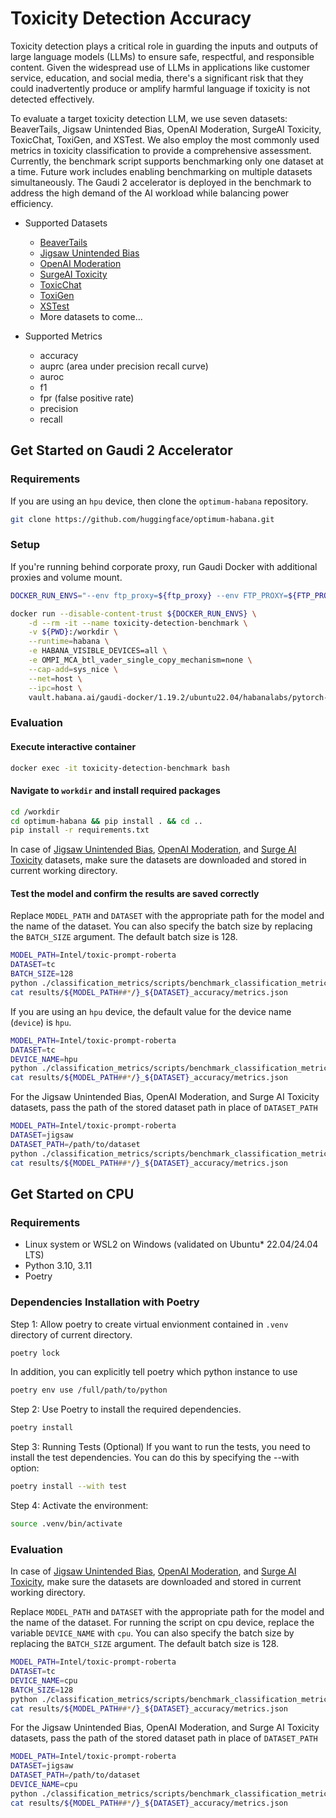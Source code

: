 # Toxicity Detection Accuracy

Toxicity detection plays a critical role in guarding the inputs and outputs of large language models (LLMs) to ensure safe, respectful, and responsible content. Given the widespread use of LLMs in applications like customer service, education, and social media, there's a significant risk that they could inadvertently produce or amplify harmful language if toxicity is not detected effectively. 

To evaluate a target toxicity detection LLM, we use seven datasets: BeaverTails, Jigsaw Unintended Bias, OpenAI Moderation, SurgeAI Toxicity, ToxicChat, ToxiGen, and XSTest. We also employ the most commonly used metrics in toxicity classification to provide a comprehensive assessment. Currently, the benchmark script supports benchmarking only one dataset at a time. Future work includes enabling benchmarking on multiple datasets simultaneously. The Gaudi 2 accelerator is deployed in the benchmark to address the high demand of the AI workload while balancing power efficiency.

- Supported Datasets
    - [BeaverTails](https://huggingface.co/datasets/PKU-Alignment/BeaverTails)
    - [Jigsaw Unintended Bias](https://www.kaggle.com/c/jigsaw-unintended-bias-in-toxicity-classification)
    - [OpenAI Moderation](https://github.com/openai/moderation-api-release/tree/main)
    - [SurgeAI Toxicity](https://github.com/surge-ai/toxicity)
    - [ToxicChat](https://huggingface.co/datasets/lmsys/toxic-chat)
    - [ToxiGen](https://huggingface.co/datasets/toxigen/toxigen-data)
    - [XSTest](https://huggingface.co/datasets/walledai/XSTest)
    - More datasets to come...
    
- Supported Metrics
    - accuracy
    - auprc (area under precision recall curve)
    - auroc
    - f1
    - fpr (false positive rate)
    - precision
    - recall

## Get Started on Gaudi 2 Accelerator
### Requirements
If you are using an `hpu` device, then clone the `optimum-habana` repository.
```bash
git clone https://github.com/huggingface/optimum-habana.git
```

### Setup
If you're running behind corporate proxy, run Gaudi Docker with additional proxies and volume mount.
```bash
DOCKER_RUN_ENVS="--env ftp_proxy=${ftp_proxy} --env FTP_PROXY=${FTP_PROXY} --env http_proxy=${http_proxy} --env HTTP_PROXY=${HTTP_PROXY} --env https_proxy=${https_proxy} --env HTTPS_PROXY=${HTTPS_PROXY} --env no_proxy=${no_proxy} --env NO_PROXY=${NO_PROXY} --env socks_proxy=${socks_proxy} --env SOCKS_PROXY=${SOCKS_PROXY} --env TF_ENABLE_MKL_NATIVE_FORMAT=1"

docker run --disable-content-trust ${DOCKER_RUN_ENVS} \
    -d --rm -it --name toxicity-detection-benchmark \
    -v ${PWD}:/workdir \
    --runtime=habana \
    -e HABANA_VISIBLE_DEVICES=all \
    -e OMPI_MCA_btl_vader_single_copy_mechanism=none \
    --cap-add=sys_nice \
    --net=host \
    --ipc=host \
    vault.habana.ai/gaudi-docker/1.19.2/ubuntu22.04/habanalabs/pytorch-installer-2.5.1
```

### Evaluation
#### Execute interactive container
```bash
docker exec -it toxicity-detection-benchmark bash
```
#### Navigate to `workdir` and install required packages
```bash
cd /workdir
cd optimum-habana && pip install . && cd ..
pip install -r requirements.txt
```

In case of [Jigsaw Unintended Bias](https://www.kaggle.com/c/jigsaw-unintended-bias-in-toxicity-classification), [OpenAI Moderation](https://github.com/openai/moderation-api-release), and [Surge AI Toxicity](https://github.com/surge-ai/toxicity) datasets, make sure the datasets are downloaded and stored in current working directory.

#### Test the model and confirm the results are saved correctly
Replace `MODEL_PATH` and `DATASET` with the appropriate path for the model and the name of the dataset. You can also specify the batch size by replacing the `BATCH_SIZE` argument. The default batch size is 128.
```bash
MODEL_PATH=Intel/toxic-prompt-roberta
DATASET=tc
BATCH_SIZE=128
python ./classification_metrics/scripts/benchmark_classification_metrics.py -m ${MODEL_PATH} -d ${DATASET} --batch_size ${BATCH_SIZE}
cat results/${MODEL_PATH##*/}_${DATASET}_accuracy/metrics.json
```

If you are using an `hpu` device, the default value for the device name (`device`) is `hpu`.
```bash
MODEL_PATH=Intel/toxic-prompt-roberta
DATASET=tc
DEVICE_NAME=hpu
python ./classification_metrics/scripts/benchmark_classification_metrics.py -m ${MODEL_PATH} -d ${DATASET} --device ${DEVICE_NAME}
cat results/${MODEL_PATH##*/}_${DATASET}_accuracy/metrics.json 
```

For the Jigsaw Unintended Bias, OpenAI Moderation, and Surge AI Toxicity datasets, pass the path of the stored dataset path in place of `DATASET_PATH`
```bash
MODEL_PATH=Intel/toxic-prompt-roberta
DATASET=jigsaw
DATASET_PATH=/path/to/dataset
python ./classification_metrics/scripts/benchmark_classification_metrics.py -m ${MODEL_PATH} -d ${DATASET} -p ${DATASET_PATH} 
cat results/${MODEL_PATH##*/}_${DATASET}_accuracy/metrics.json
```

## Get Started on CPU

### Requirements
* Linux system or WSL2 on Windows (validated on Ubuntu* 22.04/24.04 LTS)
* Python 3.10, 3.11
* Poetry

### Dependencies Installation with Poetry
Step 1: Allow poetry to create virtual envionment contained in `.venv` directory of current directory. 

```bash
poetry lock
```
In addition, you can explicitly tell poetry which python instance to use

```bash
poetry env use /full/path/to/python
```

Step 2: Use Poetry to install the required dependencies.
```bash
poetry install
```

Step 3: Running Tests (Optional)
If you want to run the tests, you need to install the test dependencies. You can do this by specifying the --with option:
```bash
poetry install --with test
```

Step 4: Activate the environment:

```bash
source .venv/bin/activate
```

### Evaluation

In case of [Jigsaw Unintended Bias](https://www.kaggle.com/c/jigsaw-unintended-bias-in-toxicity-classification), [OpenAI Moderation](https://github.com/openai/moderation-api-release), and [Surge AI Toxicity](https://github.com/surge-ai/toxicity), make sure the datasets are downloaded and stored in current working directory.

Replace `MODEL_PATH` and `DATASET` with the appropriate path for the model and the name of the dataset. For running the script on cpu device, replace the variable `DEVICE_NAME` with `cpu`. You can also specify the batch size by replacing the `BATCH_SIZE` argument. The default batch size is 128.

```bash
MODEL_PATH=Intel/toxic-prompt-roberta
DATASET=tc
DEVICE_NAME=cpu
BATCH_SIZE=128
python ./classification_metrics/scripts/benchmark_classification_metrics.py -m ${MODEL_PATH} -d ${DATASET} --device ${DEVICE_NAME} --batch_size ${BATCH_SIZE}
cat results/${MODEL_PATH##*/}_${DATASET}_accuracy/metrics.json
```

For the Jigsaw Unintended Bias, OpenAI Moderation, and Surge AI Toxicity datasets, pass the path of the stored dataset path in place of `DATASET_PATH`

```bash
MODEL_PATH=Intel/toxic-prompt-roberta
DATASET=jigsaw
DATASET_PATH=/path/to/dataset
DEVICE_NAME=cpu
python ./classification_metrics/scripts/benchmark_classification_metrics.py -m ${MODEL_PATH} -d ${DATASET} -p ${DATASET_PATH} --device ${DEVICE_NAME}
cat results/${MODEL_PATH##*/}_${DATASET}_accuracy/metrics.json
```
